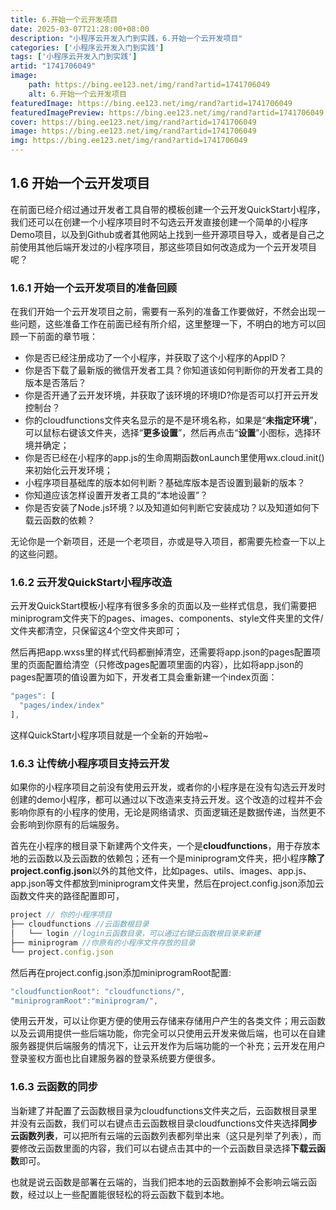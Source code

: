```yaml
---
title: 6.开始一个云开发项目
date: 2025-03-07T21:28:00+08:00
description: "小程序云开发入门到实践，6.开始一个云开发项目"
categories: ['小程序云开发入门到实践']
tags: ['小程序云开发入门到实践']
artid: "1741706049"
image:
    path: https://bing.ee123.net/img/rand?artid=1741706049
    alt: 6.开始一个云开发项目
featuredImage: https://bing.ee123.net/img/rand?artid=1741706049
featuredImagePreview: https://bing.ee123.net/img/rand?artid=1741706049
cover: https://bing.ee123.net/img/rand?artid=1741706049
image: https://bing.ee123.net/img/rand?artid=1741706049
img: https://bing.ee123.net/img/rand?artid=1741706049
---
```


## 1.6 开始一个云开发项目
在前面已经介绍过通过开发者工具自带的模板创建一个云开发QuickStart小程序，我们还可以在创建一个小程序项目时不勾选云开发直接创建一个简单的小程序Demo项目，以及到Github或者其他网站上找到一些开源项目导入，或者是自己之前使用其他后端开发过的小程序项目，那这些项目如何改造成为一个云开发项目呢？

### 1.6.1 开始一个云开发项目的准备回顾
在我们开始一个云开发项目之前，需要有一系列的准备工作要做好，不然会出现一些问题，这些准备工作在前面已经有所介绍，这里整理一下，不明白的地方可以回顾一下前面的章节哦：

- 你是否已经注册成功了一个小程序，并获取了这个小程序的AppID？
- 你是否下载了最新版的微信开发者工具？你知道该如何判断你的开发者工具的版本是否落后？
- 你是否开通了云开发环境，并获取了该环境的环境ID?你是否可以打开云开发控制台？
- 你的cloudfunctions文件夹名显示的是不是环境名称，如果是“**未指定环境**”，可以鼠标右键该文件夹，选择“**更多设置**”，然后再点击“**设置**”小图标，选择环境并确定；
- 你是否已经在小程序的app.js的生命周期函数onLaunch里使用wx.cloud.init()来初始化云开发环境；
- 小程序项目基础库的版本如何判断？基础库版本是否设置到最新的版本？
- 你知道应该怎样设置开发者工具的“本地设置”？
- 你是否安装了Node.js环境？以及知道如何判断它安装成功？以及知道如何下载云函数的依赖？

无论你是一个新项目，还是一个老项目，亦或是导入项目，都需要先检查一下以上的这些问题。

### 1.6.2 云开发QuickStart小程序改造
云开发QuickStart模板小程序有很多多余的页面以及一些样式信息，我们需要把miniprogram文件夹下的pages、images、components、style文件夹里的文件/文件夹都清空，只保留这4个空文件夹即可；

然后再把app.wxss里的样式代码都删掉清空，还需要将app.json的pages配置项里的页面配置给清空（只修改pages配置项里面的内容），比如将app.json的pages配置项的值设置为如下，开发者工具会重新建一个index页面：
```javascript
"pages": [
  "pages/index/index"
],
```
这样QuickStart小程序项目就是一个全新的开始啦~

### 1.6.3 让传统小程序项目支持云开发
如果你的小程序项目之前没有使用云开发，或者你的小程序是在没有勾选云开发时创建的demo小程序，都可以通过以下改造来支持云开发。这个改造的过程并不会影响你原有的小程序的使用，无论是网络请求、页面逻辑还是数据传递，当然更不会影响到你原有的后端服务。

首先在小程序的根目录下新建两个文件夹，一个是**cloudfunctions**，用于存放本地的云函数以及云函数的依赖包；还有一个是miniprogram文件夹，把小程序**除了project.config.json**以外的其他文件，比如pages、utils、images、app.js、app.json等文件都放到miniprogram文件夹里，然后在project.config.json添加云函数文件夹的路径配置即可，

```javascript
project // 你的小程序项目
├── cloudfunctions //云函数根目录
│   └── login //login云函数目录，可以通过右键云函数根目录来新建
├── miniprogram //你原有的小程序文件存放的目录
└── project.config.json 
```

然后再在project.config.json添加miniprogramRoot配置:
```javascript
"cloudfunctionRoot": "cloudfunctions/",
"miniprogramRoot":"miniprogram/",
```
使用云开发，可以让你更方便的使用云存储来存储用户产生的各类文件；用云函数以及云调用提供一些后端功能，你完全可以只使用云开发来做后端，也可以在自建服务器提供后端服务的情况下，让云开发作为后端功能的一个补充；云开发在用户登录鉴权方面也比自建服务器的登录系统要方便很多。

### 1.6.3 云函数的同步
当新建了并配置了云函数根目录为cloudfunctions文件夹之后，云函数根目录里并没有云函数，我们可以右键点击云函数根目录cloudfunctions文件夹选择**同步云函数列表**，可以把所有云端的云函数列表都列举出来（这只是列举了列表），而要修改云函数里面的内容，我们可以右键点击其中的一个云函数目录选择**下载云函数**即可。

也就是说云函数是部署在云端的，当我们把本地的云函数删掉不会影响云端云函数，经过以上一些配置能很轻松的将云函数下载到本地。